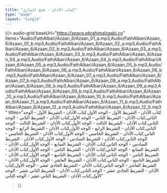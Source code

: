 ```yaml
---
title: "كتاب الأذان - فتح الباري"
type: "page"
layout: "single"
---
```


{{< audio-grid 
  baseUrl="https://space.ebrahimalzaabi.co"
  items="Audio/FathAlbari/Azaan_6/Azaan_01_a.mp3,Audio/FathAlbari/Azaan_6/Azaan_01_b.mp3,Audio/FathAlbari/Azaan_6/Azaan_02_a.mp3,Audio/FathAlbari/Azaan_6/Azaan_02_b.mp3,Audio/FathAlbari/Azaan_6/Azaan_03_a.mp3,Audio/FathAlbari/Azaan_6/Azaan_03_b.mp3,Audio/FathAlbari/Azaan_6/Azaan_04_a.mp3,Audio/FathAlbari/Azaan_6/Azaan_04_b.mp3,Audio/FathAlbari/Azaan_6/Azaan_05_a.mp3,Audio/FathAlbari/Azaan_6/Azaan_05_b.mp3,Audio/FathAlbari/Azaan_6/Azaan_06_a.mp3,Audio/FathAlbari/Azaan_6/Azaan_06_b.mp3,Audio/FathAlbari/Azaan_6/Azaan_07_a.mp3,Audio/FathAlbari/Azaan_6/Azaan_07_b.mp3,Audio/FathAlbari/Azaan_6/Azaan_08_a.mp3,Audio/FathAlbari/Azaan_6/Azaan_08_b.mp3,Audio/FathAlbari/Azaan_6/Azaan_09_a.mp3,Audio/FathAlbari/Azaan_6/Azaan_09_b.mp3,Audio/FathAlbari/Azaan_6/Azaan_10_a.mp3,Audio/FathAlbari/Azaan_6/Azaan_10_b.mp3,Audio/FathAlbari/Azaan_6/Azaan_11_a.mp3,Audio/FathAlbari/Azaan_6/Azaan_11_b.mp3,Audio/FathAlbari/Azaan_6/Azaan_12_a.mp3,Audio/FathAlbari/Azaan_6/Azaan_12_b.mp3"
  titles="كتاب الأذان - الشريط الأول - الوجه الأول,كتاب الأذان - الشريط الأول - الوجه الثاني,كتاب الأذان - الشريط الثاني - الوجه الأول,كتاب الأذان - الشريط الثاني - الوجه الثاني,كتاب الأذان - الشريط الثالث - الوجه الأول,كتاب الأذان - الشريط الثالث - الوجه الثاني,كتاب الأذان - الشريط الرابع - الوجه الأول,كتاب الأذان - الشريط الرابع - الوجه الثاني,كتاب الأذان - الشريط الخامس - الوجه الأول,كتاب الأذان - الشريط الخامس - الوجه الثاني,كتاب الأذان - الشريط السادس - الوجه الأول,كتاب الأذان - الشريط السادس - الوجه الثاني,كتاب الأذان - الشريط السابع - الوجه الأول,كتاب الأذان - الشريط السابع - الوجه الثاني,كتاب الأذان - الشريط الثامن - الوجه الأول,كتاب الأذان - الشريط الثامن - الوجه الثاني,كتاب الأذان - الشريط التاسع - الوجه الأول,كتاب الأذان - الشريط التاسع - الوجه الثاني,كتاب الأذان - الشريط العاشر - الوجه الأول,كتاب الأذان - الشريط العاشر - الوجه الثاني,كتاب الأذان - الشريط الحادي عشر - الوجه الأول,كتاب الأذان - الشريط الحادي عشر - الوجه الثاني,كتاب الأذان - الشريط الثاني عشر - الوجه الأول,كتاب الأذان - الشريط الثاني عشر - الوجه الثاني"
>}} 